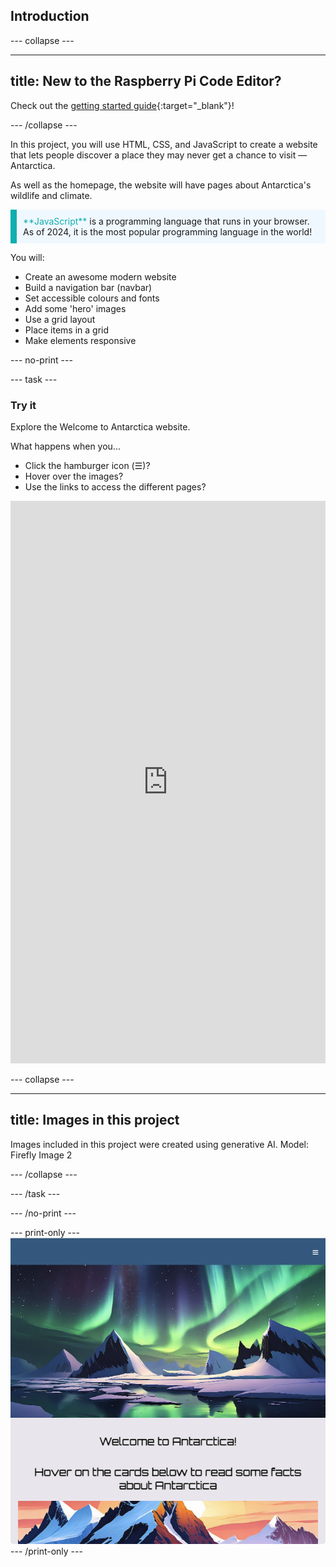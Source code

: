 ## Introduction

--- collapse ---

---
title: New to the Raspberry Pi Code Editor?
---

Check out the [getting started guide](https://projects.raspberrypi.org/en/projects/getting-started-guide-editor-html){:target="_blank"}!

--- /collapse ---

In this project, you will use HTML, CSS, and JavaScript to create a website that lets people discover a place they may never get a chance to visit — Antarctica. 

As well as the homepage, the website will have pages about Antarctica's wildlife and climate. 

<p style="border-left: solid; border-width:10px; border-color: #0faeb0; background-color: aliceblue; padding: 10px;">
<span style="color: #0faeb0">**JavaScript**</span> is a programming language that runs in your browser. As of 2024, it is the most popular programming language in the world!
</p>

You will:
+ Create an awesome modern website
+ Build a navigation bar (navbar)
+ Set accessible colours and fonts
+ Add some 'hero' images
+ Use a grid layout
+ Place items in a grid
+ Make elements responsive

--- no-print ---

--- task ---

### Try it

Explore the Welcome to Antarctica website.

What happens when you...
+ Click the hamburger icon (☰)?
+ Hover over the images?
+ Use the links to access the different pages?

<iframe src="https://editor.raspberrypi.org/en/embed/viewer/welcome-to-antarctica-complete" width="100%" height="900" frameborder="0" marginwidth="0" marginheight="0" allowfullscreen> </iframe>

--- collapse ---

---
title: Images in this project
---

Images included in this project were created using generative AI. Model: Firefly Image 2

--- /collapse ---

--- /task ---

--- /no-print ---

--- print-only ---
![Completed project](images/showcase_static.png) 
--- /print-only ---
